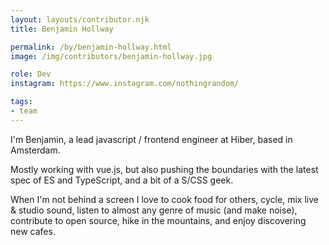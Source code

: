 ```yaml
---
layout: layouts/contributor.njk
title: Benjamin Hollway

permalink: /by/benjamin-hollway.html
image: /img/contributors/benjamin-hollway.jpg

role: Dev
instagram: https://www.instagram.com/nothingrandom/

tags:
- team
---
```

I'm Benjamin, a lead javascript / frontend engineer at Hiber, based in Amsterdam.

Mostly working with vue.js, but also pushing the boundaries with the latest spec of ES and TypeScript, and a bit of a S/CSS geek.

When I'm not behind a screen I love to cook food for others, cycle, mix live & studio sound, listen to almost any genre of music (and make noise), contribute to open source, hike in the mountains, and enjoy discovering new cafes.
